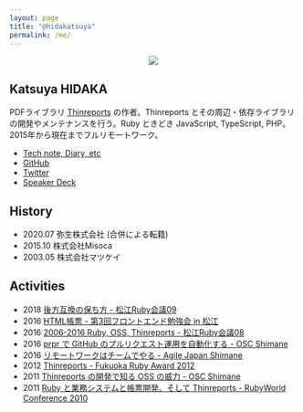 ```yaml
---
layout: page
title: "@hidakatsuya"
permalink: /me/
---
```


<p style="text-align: center">
  <img src="{{ site.baseurl }}/images/profile.png">
</p>

## Katsuya HIDAKA

PDFライブラリ [Thinreports](https://github.com/thinreports) の作者。Thinreports とその周辺・依存ライブラリの開発やメンテナンスを行う。Ruby ときどき JavaScript, TypeScript, PHP。2015年から現在までフルリモートワーク。

- [Tech note, Diary, etc](/)
- [GitHub](https://github.com/hidakatsuya)
- [Twitter](https://twitter.com/hidakatsuya)
- [Speaker Deck](https://speakerdeck.com/hidakatsuya)

## History

- 2020.07 弥生株式会社 (合併による転籍)
- 2015.10 株式会社Misoca
- 2003.05 株式会社マツケイ

## Activities

- 2018 [後方互換の保ち方 - 松江Ruby会議09](https://speakerdeck.com/hidakatsuya/how-to-maintain-compatibility)
- 2016 [HTML帳票 - 第3回フロントエンド勉強会 in 松江](https://speakerdeck.com/hidakatsuya/frontend-study-group-in-sannin-3rd)
- 2016 [2006-2016 Ruby, OSS, Thinreports - 松江Ruby会議08](https://speakerdeck.com/hidakatsuya/matsue-rubykaigi08-lt)
- 2016 [prpr で GitHub のプルリクエスト運用を自動化する - OSC Shimane](https://speakerdeck.com/hidakatsuya/introduction-of-prpr)
- 2016 [リモートワークはチームでやる - Agile Japan Shimane](https://speakerdeck.com/hidakatsuya/agilejapan2016-shimane-session2-2)
- 2012 [Thinreports - Fukuoka Ruby Award 2012](https://www.slideshare.net/thinreports/fukuoka-ruby-award-2012)
- 2011 [Thinreports の開発で知る OSS の威力 - OSC Shimane](https://www.slideshare.net/thinreports/thinreports-osc2011shimane)
- 2011 [Ruby と業務システムと帳票開発、そして Thinreports - RubyWorld Conference 2010](https://www.slideshare.net/thinreports/rubythinreports-6798564)

